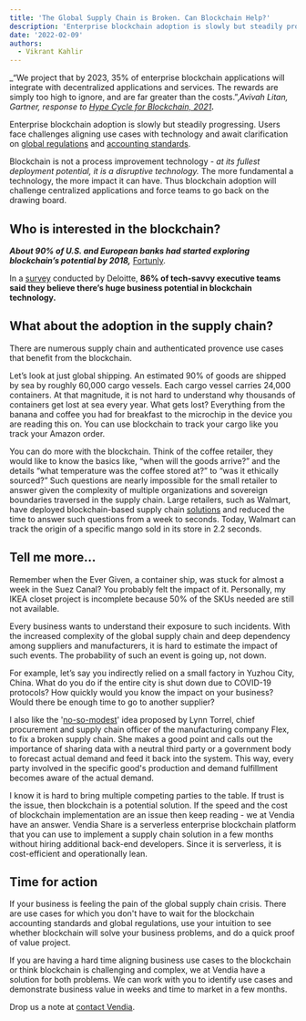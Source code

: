 ```yaml
---
title: 'The Global Supply Chain is Broken. Can Blockchain Help?'
description: 'Enterprise blockchain adoption is slowly but steadily progressing. Users are waiting for global regulation and accounting standards. But, the blockchain adoption in the supply chain doesn't have to wait.'
date: '2022-02-09'
authors:
  - Vikrant Kahlir
---
```


_“We project that by 2023, 35% of enterprise blockchain applications will integrate with decentralized applications and services. The rewards are simply too high to ignore, and are far greater than the costs.”,_Avivah Litan, Gartner, response to [Hype Cycle for Blockchain, 2021](https://www.gartner.com/interactive/hc/4003463?ref=solrAll&refval=294127736&_ga=2.268015182.1939495037.1642383452-1574680864.1641226041)**.**_

Enterprise blockchain adoption is slowly but steadily progressing. Users face challenges aligning use cases with technology and await clarification on [global regulations](https://www.imf.org/en/News/Articles/2021/07/28/pr21230-imf-executive-board-discusses-rise-public-private-digital-money-strategy-imf-mandate) and [accounting standards](https://us.aicpa.org/content/dam/aicpa/interestareas/informationtechnology/downloadabledocuments/accounting-for-and-auditing-of-digital-assets.pdf). 

Blockchain is not a process improvement technology - _at its fullest deployment potential, it is a disruptive technology._ The more fundamental a technology, the more impact it can have. Thus blockchain adoption will challenge centralized applications and force teams to go back on the drawing board. 


## Who is interested in the blockchain?

**_About 90% of U.S. and European banks had started exploring blockchain’s potential by 2018,_** [Fortunly](https://fortunly.com/). 

In a [survey](https://www2.deloitte.com/content/dam/insights/articles/US144337_Blockchain-survey/DI_Blockchain-survey.pdf) conducted by Deloitte, **86% of tech-savvy executive teams said they believe there’s huge business potential in blockchain technology.**


## What about the adoption in the supply chain?

There are numerous supply chain and authenticated provence use cases that benefit from the blockchain.

Let’s look at just global shipping. An estimated 90% of goods are shipped by sea by roughly 60,000 cargo vessels. Each cargo vessel carries 24,000 containers. At that magnitude, it is not hard to understand why thousands of containers get lost at sea every year. What gets lost? Everything from the banana and coffee you had for breakfast to the microchip in the device you are reading this on. You can use blockchain to track your cargo like you track your Amazon order.

You can do more with the blockchain. Think of the coffee retailer, they would like to know the basics like, “when will the goods arrive?” and the details “what temperature was the coffee stored at?” to “was it ethically sourced?” Such questions are nearly impossible for the small retailer to answer given the complexity of multiple organizations and sovereign boundaries traversed in the supply chain. Large retailers, such as Walmart, have deployed blockchain-based supply chain [solutions](https://hbr.org/2022/01/how-walmart-canada-uses-blockchain-to-solve-supply-chain-challenges) and reduced the time to answer such questions from a week to seconds. Today, Walmart can track the origin of a specific mango sold in its store in 2.2 seconds. 


## Tell me more…

Remember when the Ever Given, a container ship, was stuck for almost a week in the Suez Canal? You probably felt the impact of it. Personally, my IKEA closet project is incomplete because 50% of the SKUs needed are still not available. 

Every business wants to understand their exposure to such incidents. With the increased complexity of the global supply chain and deep dependency among suppliers and manufacturers, it is hard to estimate the impact of such events. The probability of such an event is going up, not down.

For example, let’s say you indirectly relied on a small factory in Yuzhou City, China. What do you do if the entire city is shut down due to COVID-19 protocols?  How quickly would you know the impact on your business? Would there be enough time to go to another supplier?

I also like the '[no-so-modest](https://fortune.com/2021/12/01/supply-chain-problem-how-to-fix-flex/)' idea proposed by Lynn Torrel, chief procurement and supply chain officer of the manufacturing company Flex, to fix a broken supply chain. She makes a good point and calls out the importance of sharing data with a neutral third party or a government body to forecast actual demand and feed it back into the system. This way, every party involved in the specific good's production and demand fulfillment becomes aware of the actual demand. 

I know it is hard to bring multiple competing parties to the table.  If trust is the issue, then blockchain is a potential solution. If the speed and the cost of blockchain implementation are an issue then keep reading - we at Vendia have an answer. Vendia Share is a serverless enterprise blockchain platform that you can use to implement a supply chain solution in a few months without hiring additional back-end developers. Since it is serverless, it is cost-efficient and operationally lean. 


## Time for action

If your business is feeling the pain of the global supply chain crisis. There are use cases for which you don't have to wait for the blockchain accounting standards and global regulations, use your intuition to see whether blockchain will solve your business problems, and do a quick proof of value project.

If you are having a hard time aligning business use cases to the blockchain or think blockchain is challenging and complex, we at Vendia have a solution for both problems. We can work with you to identify use cases and demonstrate business value in weeks and time to market in a few months. 

Drop us a note at [contact Vendia](https://www.vendia.net/contact-us).

